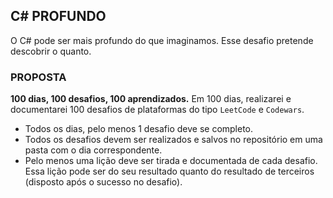 ## C# PROFUNDO

O C# pode ser mais profundo do que imaginamos. Esse desafio pretende descobrir o quanto.


### PROPOSTA
**100 dias, 100 desafios, 100 aprendizados.**
Em 100 dias, realizarei e documentarei 100 desafios de plataformas do tipo `LeetCode` e `Codewars`.

- Todos os dias, pelo menos 1 desafio deve se completo.
- Todos os desafios devem ser realizados e salvos no repositório em uma pasta com o dia correspondente.
- Pelo menos uma lição deve ser tirada e documentada de cada desafio. Essa lição pode ser do seu resultado quanto do resultado de terceiros (disposto após o sucesso no desafio).




